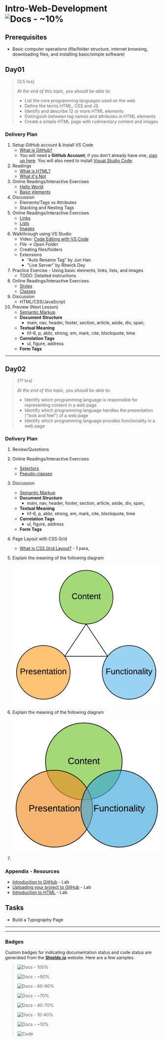 # Intro-Web-Development ![Docs - ~10%](https://img.shields.io/badge/Documentation%20Status-~10%25%20Minimal%20Outline-lightgrey?logo=Read%20the%20Docs)

## Prerequisites

- Basic computer operations (file/folder structure, internet browsing, downloading files, and installing basic/simple software)

## Day01

> (3.5 hrs) 
>
> *At the end of this topic, you should be able to:*
>
> - List the core programming languages used on the web
> - Define the terms HTML, CSS and JS
> - Identify and describe 12 or more HTML elements
> - Distinguish between tag names and attributes in HTML elements
> - Create a simple HTML page with rudimentary content and images

### Delivery Plan

1. Setup GitHub account & Install VS Code
    - [What is GitHub?](https://www.youtube.com/watch?v=w3jLJU7DT5E)
    - You will need a **GitHub Account**; if you don't already have one, [sign up here](https://github.com/join?source=header-home). You will also need to install [Visual Studio Code](https://code.visualstudio.com/).
1. Readings
    - [What is HTML?](https://www.html-5-tutorial.com/about-html.htm)
    - [What it's Not](https://www.html-5-tutorial.com/what-its-not.htm)
1. Online Readings/Interactive Exercises
    - [Hello World](https://www.learn-html.org/en/Hello%2C_World%21)
    - [Basic elements](https://www.learn-html.org/en/Basic_Elements)
1. Discussion
    - Elements/Tags vs Attributes
    - Stacking and Nesting Tags
1. Online Readings/Interactive Exercises
    - [Links](https://www.learn-html.org/en/Links)
    - [Lists](https://www.learn-html.org/en/Lists)
    - [Images](https://www.learn-html.org/en/Images)
1. Walkthrough using VS Studio
    - Video: [Code Editing with VS Code](https://code.visualstudio.com/docs/introvideos/codeediting)
    - *File -> Open Folder*
    - Creating files/folders
    - Extensions
        - "Auto Rename Tag" by Jun Han
        - "Live Server" by Ritwick Dey
1. Practice Exercise - Using basic elements, links, lists, and images
    - TODO: Detailed instructions
1. Online Readings/Interactive Exercises
    - [Styles](https://www.learn-html.org/en/Styles)
    - [Classes](https://www.learn-html.org/en/Classes)
1. Discussion
    - HTML/CSS/JavaScript
1. Preview (Next Lesson)
    - [Semantic Markup](https://html.com/semantic-markup/)
    - **Document Structure**
        - main, nav, header, footer, section, article, aside, div, span, 
    - **Textual Meaning**
        - h1-6, p, abbr, strong, em, mark, cite, blockquote, time
    - **Correlation Tags**
        - ul, figure, address
    - **Form Tags**

----

## Day02

> (?? hrs) 
>
> *At the end of this topic, you should be able to:*
>
> - Identify which programming language is responsible for representing content in a web page
> - Identify which programming language handles the presentation ("look and feel") of a web page
> - Identify which programming language provides functionality in a web page

### Delivery Plan

1. Review/Questions
1. Online Readings/Interactive Exercises
    - [Selectors](https://www.learn-html.org/en/Selectors)
    - [Pseudo-classes](https://www.learn-html.org/en/Pseudo-classes)
1. Discussion
    - [Semantic Markup](https://html.com/semantic-markup/)
    - **Document Structure**
        - main, nav, header, footer, section, article, aside, div, span, 
    - **Textual Meaning**
        - h1-6, p, abbr, strong, em, mark, cite, blockquote, time
    - **Correlation Tags**
        - ul, figure, address
    - **Form Tags**
1. Page Layout with CSS Grid
    - [What is CSS Grid Layout?](https://gridbyexample.com/what/) - 1 para, 
1. Explain the meaning of the following diagram

    ![Balanced Design](./Balance.png)

1. Explain the meaning of the following diagram

    ![Overlapped Design](./Overlap.png)

1. 

### Appendix - Resources

- [Introduction to GitHub](https://lab.github.com/githubtraining/introduction-to-github) - Lab
- [Uploading your project to GitHub](https://lab.github.com/githubtraining/uploading-your-project-to-github) - Lab
- [Introduction to HTML](https://lab.github.com/githubtraining/introduction-to-html) - Lab


## Tasks

- Build a Typography Page


----

----

### Badges

Custom badges for indicating documentation status and code status are generated from the [**Shields.io**](https://Shields.io) website. Here are a few samples.

> ![Docs - 100%](https://img.shields.io/badge/Documentation%20Status-100%25%20Complete-brightgreen?logo=Read%20the%20Docs)
>
> ![Docs - ~90%](https://img.shields.io/badge/Documentation%20Status-~90%25%20Mostly%20Complete-blue?logo=Read%20the%20Docs)
>
> ![Docs - 80-90%](https://img.shields.io/badge/Documentation%20Status-~80--90%25-green?logo=Read%20the%20Docs)
>
> ![Docs - ~70%](https://img.shields.io/badge/Documentation%20Status-~70%25%20+%20Usable-yellow?logo=Read%20the%20Docs)
>
> ![Docs - 40-70%](https://img.shields.io/badge/Documentation%20Status-40--70%25%20Incomplete/Draft-orange?logo=Read%20the%20Docs)
>
> ![Docs - 10-40%](https://img.shields.io/badge/Documentation%20Status-10--40%25%20Rough%20Outline-red?logo=Read%20the%20Docs)
>
> ![Docs - ~10%](https://img.shields.io/badge/Documentation%20Status-~10%25%20Minimal%20Outline-lightgrey?logo=Read%20the%20Docs)
>
> ![Code](https://img.shields.io/badge/Code%20Status-Demo%20|%20Practice-blueviolet?logo=Visual%20Studio%20Code&labelColor=indigo)
